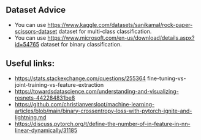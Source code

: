 ## Dataset Advice

- You can use https://www.kaggle.com/datasets/sanikamal/rock-paper-scissors-dataset dataset for multi-class classification.
- You can use https://www.microsoft.com/en-us/download/details.aspx?id=54765 dataset for binary classification.

## Useful links:
- https://stats.stackexchange.com/questions/255364 fine-tuning-vs-joint-training-vs-feature-extraction
- https://towardsdatascience.com/understanding-and-visualizing-resnets-442284831be8
- https://github.com/christianversloot/machine-learning-articles/blob/main/binary-crossentropy-loss-with-pytorch-ignite-and-lightning.md
- https://discuss.pytorch.org/t/define-the-number-of-in-feature-in-nn-linear-dynamically/31185